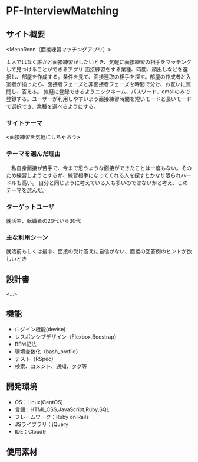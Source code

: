 # PF-InterviewMatching

## サイト概要
<MennRenn（面接練習マッチングアプリ）>

１人ではなく誰かと面接練習がしたいとき、気軽に面接練習の相手をマッチングして見つけることができるアプリ
面接練習をする業種、時間、顔出しなどを選択し、部屋を作成する。条件を見て、面接連取の相手を探す。部屋の作成者と入室者が揃ったら、面接者フェーズと非面接者フェーズを時間で分け、お互いに質問し、答える。
気軽に登録できるようニックネーム、パスワード、emailのみで登録する。ユーザーが利用しやすいよう面接練習時間を短いモードと長いモードで選択でき、業種を選べるようにする。

### サイトテーマ
<面接練習を気軽にしちゃおう>

### テーマを選んだ理由
　私自身面接が苦手で、今まで思うような面接ができたことは一度もない。そのため練習しようとするが、練習相手になってくれる人を探すとかなり限られハードルも高い。
 自分と同じように考えている人も多いのではないかと考え、このテーマを選んだ。

### ターゲットユーザ
就活生、転職者の20代から30代

### 主な利用シーン
就活前もしくは最中、面接の受け答えに自信がない、面接の回答例のヒントが欲しいとき

## 設計書
<...>

## 機能

- ログイン機能(devise)
- レスポンシブデザイン（Flexbox,Boostrap）
- BEM記法
- 環境変数化（bash_profile）
- テスト（RSpec）
- 検索、コメント、通知、タグ等
## 開発環境
- OS：Linux(CentOS)
- 言語：HTML,CSS,JavaScript,Ruby,SQL
- フレームワーク：Ruby on Rails
- JSライブラリ：jQuery
- IDE：Cloud9

## 使用素材
